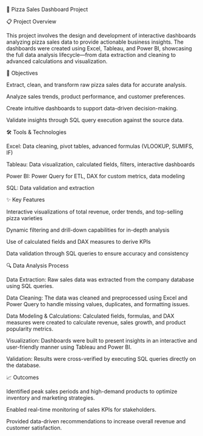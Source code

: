 🍕 Pizza Sales Dashboard Project

📋 Project Overview

This project involves the design and development of interactive dashboards analyzing pizza sales data to provide actionable business insights. The dashboards were created using Excel, Tableau, and Power BI, showcasing the full data analysis lifecycle—from data extraction and cleaning to advanced calculations and visualization.

🎯 Objectives

Extract, clean, and transform raw pizza sales data for accurate analysis.

Analyze sales trends, product performance, and customer preferences.

Create intuitive dashboards to support data-driven decision-making.

Validate insights through SQL query execution against the source data.

🛠️ Tools & Technologies

Excel: Data cleaning, pivot tables, advanced formulas (VLOOKUP, SUMIFS, IF)

Tableau: Data visualization, calculated fields, filters, interactive dashboards

Power BI: Power Query for ETL, DAX for custom metrics, data modeling

SQL: Data validation and extraction

✨ Key Features

Interactive visualizations of total revenue, order trends, and top-selling pizza varieties

Dynamic filtering and drill-down capabilities for in-depth analysis

Use of calculated fields and DAX measures to derive KPIs

Data validation through SQL queries to ensure accuracy and consistency

🔍 Data Analysis Process

Data Extraction: Raw sales data was extracted from the company database using SQL queries.

Data Cleaning: The data was cleaned and preprocessed using Excel and Power Query to handle missing values, duplicates, and formatting issues.

Data Modeling & Calculations: Calculated fields, formulas, and DAX measures were created to calculate revenue, sales growth, and product popularity metrics.

Visualization: Dashboards were built to present insights in an interactive and user-friendly manner using Tableau and Power BI.

Validation: Results were cross-verified by executing SQL queries directly on the database.

📈 Outcomes

Identified peak sales periods and high-demand products to optimize inventory and marketing strategies.

Enabled real-time monitoring of sales KPIs for stakeholders.

Provided data-driven recommendations to increase overall revenue and customer satisfaction.
